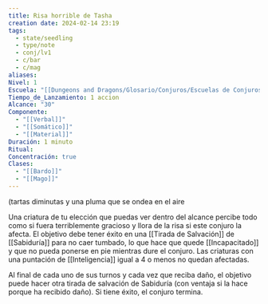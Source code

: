 ```yaml
---
title: Risa horrible de Tasha
creation date: 2024-02-14 23:19
tags:
  - state/seedling
  - type/note
  - conj/lv1
  - c/bar
  - c/mag
aliases: 
Nivel: 1
Escuela: "[[Dungeons and Dragons/Glosario/Conjuros/Escuelas de Conjuros/Encantamiento]]"
Tiempo_de_Lanzamiento: 1 accion
Alcance: "30"
Componente:
  - "[[Verbal]]"
  - "[[Somático]]"
  - "[[Material]]"
Duración: 1 minuto
Ritual: 
Concentración: true
Clases:
  - "[[Bardo]]"
  - "[[Mago]]"
---
```

(tartas diminutas y una pluma que se ondea en el aire

Una criatura de tu elección que puedas ver dentro del alcance percibe todo como si fuera terriblemente gracioso y llora de la risa si este conjuro la afecta. El objetivo debe tener éxito en una [[Tirada de Salvación]] de [[Sabiduría]] para no caer tumbado, lo que hace que quede [[Incapacitado]] y que no pueda ponerse en pie mientras dure el conjuro. Las criaturas con una puntación de [[Inteligencia]] igual a 4 o menos no quedan afectadas.

Al final de cada uno de sus turnos y cada vez que reciba daño, el objetivo puede hacer otra tirada de salvación de Sabiduría (con ventaja si la hace porque ha recibido daño). Si tiene éxito, el conjuro termina.